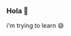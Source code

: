 ### Hola 👋
i'm trying to learn 😄

<!--
**ailadi/ailadi** is a ✨ _special_ ✨ repository because its `README.md` (this file) appears on your GitHub profile.-->



